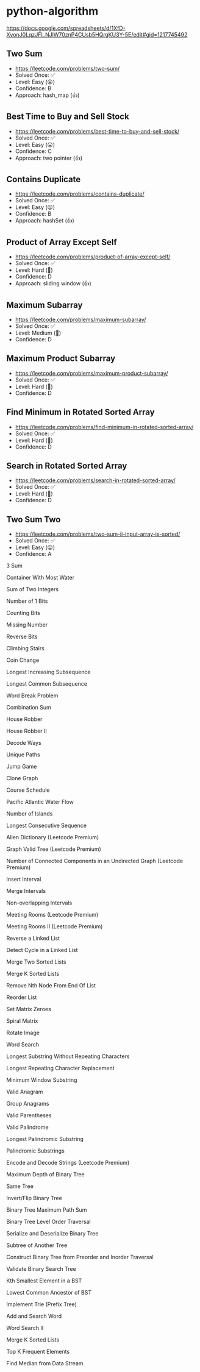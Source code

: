 # python-algorithm

https://docs.google.com/spreadsheets/d/1XfD-XyonJ0LqzJFI_NJlW70znP4CUsb5HQrgKU3Y-5E/edit#gid=1217745492

## Two Sum

- https://leetcode.com/problems/two-sum/
- Solved Once: ✅
- Level: Easy (😛)
- Confidence: B
- Approach: hash_map (👍)

## Best Time to Buy and Sell Stock

- https://leetcode.com/problems/best-time-to-buy-and-sell-stock/
- Solved Once: ✅
- Level: Easy (😛)
- Confidence: C
- Approach: two pointer (👍)

## Contains Duplicate

- https://leetcode.com/problems/contains-duplicate/
- Solved Once: ✅
- Level: Easy (😛)
- Confidence: B
- Approach: hashSet (👍)

## Product of Array Except Self

- https://leetcode.com/problems/product-of-array-except-self/
- Solved Once: ✅
- Level: Hard (🤬)
- Confidence: D
- Approach: sliding window (👍)

## Maximum Subarray

- https://leetcode.com/problems/maximum-subarray/
- Solved Once: ✅
- Level: Medium (🤕)
- Confidence: D

## Maximum Product Subarray

- https://leetcode.com/problems/maximum-product-subarray/
- Solved Once: ✅
- Level: Hard (🤬)
- Confidence: D

## Find Minimum in Rotated Sorted Array

- https://leetcode.com/problems/find-minimum-in-rotated-sorted-array/
- Solved Once: ✅
- Level: Hard (🤬)
- Confidence: D

## Search in Rotated Sorted Array

- https://leetcode.com/problems/search-in-rotated-sorted-array/
- Solved Once: ✅
- Level: Hard (🤬)
- Confidence: D

## Two Sum Two

- https://leetcode.com/problems/two-sum-ii-input-array-is-sorted/
- Solved Once: ✅
- Level: Easy (😛)
- Confidence: A

3 Sum

Container With Most Water

Sum of Two Integers

Number of 1 Bits

Counting Bits

Missing Number

Reverse Bits

Climbing Stairs

Coin Change

Longest Increasing Subsequence

Longest Common Subsequence

Word Break Problem

Combination Sum

House Robber

House Robber II

Decode Ways

Unique Paths

Jump Game

Clone Graph

Course Schedule

Pacific Atlantic Water Flow

Number of Islands

Longest Consecutive Sequence

Alien Dictionary (Leetcode Premium)

Graph Valid Tree (Leetcode Premium)

Number of Connected Components in an Undirected Graph (Leetcode Premium)

Insert Interval

Merge Intervals

Non-overlapping Intervals

Meeting Rooms (Leetcode Premium)

Meeting Rooms II (Leetcode Premium)

Reverse a Linked List

Detect Cycle in a Linked List

Merge Two Sorted Lists

Merge K Sorted Lists

Remove Nth Node From End Of List

Reorder List

Set Matrix Zeroes

Spiral Matrix

Rotate Image

Word Search

Longest Substring Without Repeating Characters

Longest Repeating Character Replacement

Minimum Window Substring

Valid Anagram

Group Anagrams

Valid Parentheses

Valid Palindrome

Longest Palindromic Substring

Palindromic Substrings

Encode and Decode Strings (Leetcode Premium)

Maximum Depth of Binary Tree

Same Tree

Invert/Flip Binary Tree

Binary Tree Maximum Path Sum

Binary Tree Level Order Traversal

Serialize and Deserialize Binary Tree

Subtree of Another Tree

Construct Binary Tree from Preorder and Inorder Traversal

Validate Binary Search Tree

Kth Smallest Element in a BST

Lowest Common Ancestor of BST

Implement Trie (Prefix Tree)

Add and Search Word

Word Search II

Merge K Sorted Lists

Top K Frequent Elements

Find Median from Data Stream
